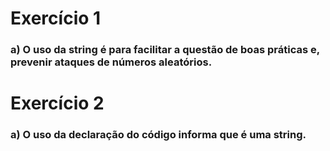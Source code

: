 # Exercício 1

### a) O uso da string é para facilitar a questão de boas práticas e, prevenir ataques de números aleatórios.

# Exercício 2

### a) O uso da declaração do código informa que é uma string.